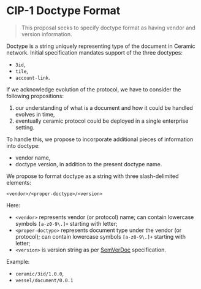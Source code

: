 # CIP-1 Doctype Format

> This proposal seeks to specify doctype format as having vendor and version information.

Doctype is a string uniquely representing type of the document in Ceramic network.
Initial specification mandates support of the three doctypes:
- `3id`,
- `tile`,
- `account-link`.

If we acknowledge evolution of the protocol, we have to consider the following propositions:
1. our understanding of what is a document and how it could be handled evolves in time,
2. eventually ceramic protocol could be deployed in a single enterprise setting.

To handle this, we propose to incorporate additional pieces of information into doctype:
- vendor name,
- doctype version,
in addition to the present doctype name.

We propose to format doctype as a string with three slash-delimited elements:
```
<vendor>/<proper-doctype>/<version>
```
Here:
- `<vendor>` represents vendor (or protocol) name; can contain lowercase symbols `[a-z0-9\.]+` starting with letter;
- `<proper-doctype>` represents document type under the vendor (or protocol); can contain lowercase symbols `[a-z0-9\.]+` starting with letter;
- `<version>` is version string as per [SemVerDoc](https://semverdoc.org) specification.

Example:
- `ceramic/3id/1.0.0`,
- `vessel/document/0.0.1` 
